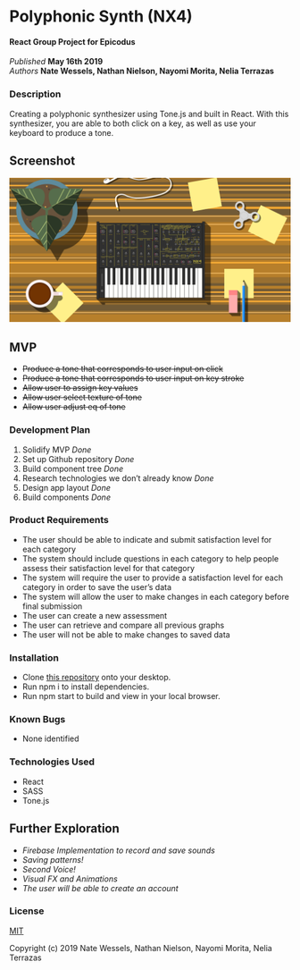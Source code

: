 # Polyphonic Synth (NX4)

#### React Group Project for Epicodus

_Published_ **May 16th 2019**<br>
_Authors_ **Nate Wessels, Nathan Nielson, Nayomi Morita, Nelia Terrazas**

### Description

Creating a polyphonic synthesizer using Tone.js and built in React. With this synthesizer, you are able to both click on a key, as well as use your keyboard to produce a tone.

## Screenshot

![](/src/screenshots/screenShot.png)

## MVP

- ~~Produce a tone that corresponds to user input on click~~
- ~~Produce a tone that corresponds to user input on key stroke~~
- ~~Allow user to assign key values~~
- ~~Allow user select texture of tone~~
- ~~Allow user adjust eq of tone~~

### Development Plan

1. Solidify MVP _Done_
2. Set up Github repository _Done_
3. Build component tree _Done_
4. Research technologies we don’t already know _Done_
5. Design app layout _Done_
6. Build components _Done_

### Product Requirements

- The user should be able to indicate and submit satisfaction level for each category
- The system should include questions in each category to help people assess their satisfaction level for that category
- The system will require the user to provide a satisfaction level for each category in order to save the user’s data
- The system will allow the user to make changes in each category before final submission
- The user can create a new assessment
- The user can retrieve and compare all previous graphs
- The user will not be able to make changes to saved data

### Installation

- Clone [this repository](https://github.com/Nathanbn123/React-Synth-V2) onto your desktop.
- Run npm i to install dependencies.
- Run npm start to build and view in your local browser.

### Known Bugs

- None identified

### Technologies Used

- React
- SASS
- Tone.js

## Further Exploration

- _Firebase Implementation to record and save sounds_
- _Saving patterns!_
- _Second Voice!_
- _Visual FX and Animations_
- _The user will be able to create an account_

### License

[MIT](./LICENSE.txt)

Copyright (c) 2019 Nate Wessels, Nathan Nielson, Nayomi Morita, Nelia Terrazas
